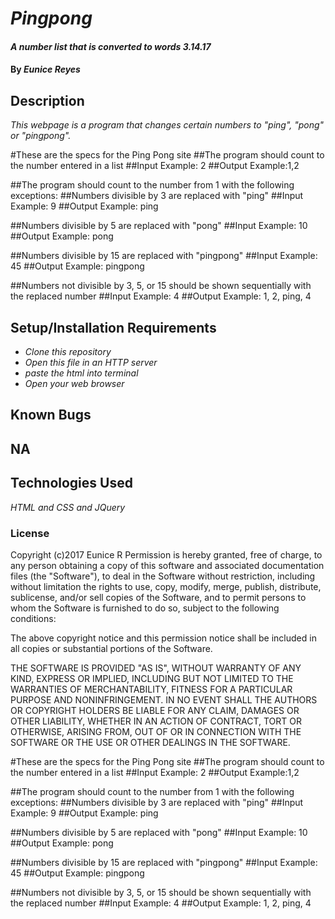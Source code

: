 # _Pingpong_

#### _A number list that is converted to words 3.14.17_

#### By _**Eunice Reyes**_

## Description

_This webpage is a program that changes certain numbers to "ping", "pong" or "pingpong"._

#These are the specs for the Ping Pong site
##The program should count to the number entered in a list
##Input Example: 2
##Output Example:1,2

##The program should count to the number from 1 with the following exceptions:
##Numbers divisible by 3 are replaced with "ping"
##Input Example: 9
##Output Example: ping

##Numbers divisible by 5 are replaced with "pong"
##Input Example: 10
##Output Example: pong

##Numbers divisible by 15 are replaced with "pingpong"
##Input Example: 45
##Output Example: pingpong

##Numbers not divisible by 3, 5, or 15 should be shown sequentially with the replaced number
##Input Example: 4
##Output Example: 1, 2, ping, 4


## Setup/Installation Requirements

* _Clone this repository_
* _Open this file in an HTTP server_
* _paste the html into terminal_
* _Open your web browser_

## Known Bugs
## NA

## Technologies Used

_HTML and CSS and JQuery_

### License

Copyright (c)2017 Eunice R
Permission is hereby granted, free of charge, to any person obtaining a copy
of this software and associated documentation files (the "Software"), to deal
in the Software without restriction, including without limitation the rights
to use, copy, modify, merge, publish, distribute, sublicense, and/or sell
copies of the Software, and to permit persons to whom the Software is
furnished to do so, subject to the following conditions:

The above copyright notice and this permission notice shall be included in all
copies or substantial portions of the Software.

THE SOFTWARE IS PROVIDED "AS IS", WITHOUT WARRANTY OF ANY KIND, EXPRESS OR
IMPLIED, INCLUDING BUT NOT LIMITED TO THE WARRANTIES OF MERCHANTABILITY,
FITNESS FOR A PARTICULAR PURPOSE AND NONINFRINGEMENT. IN NO EVENT SHALL THE
AUTHORS OR COPYRIGHT HOLDERS BE LIABLE FOR ANY CLAIM, DAMAGES OR OTHER
LIABILITY, WHETHER IN AN ACTION OF CONTRACT, TORT OR OTHERWISE, ARISING FROM,
OUT OF OR IN CONNECTION WITH THE SOFTWARE OR THE USE OR OTHER DEALINGS IN THE
SOFTWARE.


#These are the specs for the Ping Pong site
##The program should count to the number entered in a list
##Input Example: 2
##Output Example:1,2

##The program should count to the number from 1 with the following exceptions:
##Numbers divisible by 3 are replaced with "ping"
##Input Example: 9
##Output Example: ping

##Numbers divisible by 5 are replaced with "pong"
##Input Example: 10
##Output Example: pong

##Numbers divisible by 15 are replaced with "pingpong"
##Input Example: 45
##Output Example: pingpong

##Numbers not divisible by 3, 5, or 15 should be shown sequentially with the replaced number
##Input Example: 4
##Output Example: 1, 2, ping, 4
